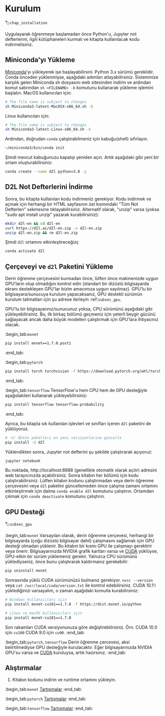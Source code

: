 # Kurulum
:label:`chap_installation`

Uygulayarak öğrenmeye başlamadan önce Python'u, Jupyter not defterlerini, 
ilgili kütüphaneleri kurmalı ve kitapta kullanılacak kodu indirmelisiniz.

## Miniconda'yı Yükleme

[Miniconda](https://conda.io/en/latest/miniconda.html)'yı yükleyerek işe başlayabilirsini.
Python 3.x sürümü gereklidir. Conda önceden yüklenmişse, aşağıdaki adımları
atlayabilirsiniz. Sisteminize karşılık gelen Miniconda sh dosyasını web
sitesinden indirin ve ardından komut satırından
`sh <FILENAME> -b` komutunu kullanarak yükleme işlemini başlatın. MacOS kullanıcıları için:

```bash
# The file name is subject to changes
sh Miniconda3-latest-MacOSX-x86_64.sh -b
```


Linux kullanıcıları için:

```bash
# The file name is subject to changes
sh Miniconda3-latest-Linux-x86_64.sh -b
```

Ardından, doğrudan `conda` çalıştırabilmeniz için kabuğu(shell) sıfırlayın.

```bash
~/miniconda3/bin/conda init
```

Şimdi mevcut kabuğunuzu kapatıp yeniden açın. Artık aşağıdaki gibi yeni bir
ortam oluşturabilirsiniz:

```bash
conda create --name d2l python=3.8 -y
```


## D2L Not Defterlerini İndirme

Sonra, bu kitapta kullanılan kodu indirmeniz gerekiyor. Kodu indirmek ve açmak için
herhangi bir HTML sayfasının üst kısmındaki "Tüm Not Defterleri" sekmesine
tıklayabilirsiniz. Alternatif olarak, "unzip" varsa
(yoksa "sudo apt install unzip" yazarak kurabilirsiniz):

```bash
mkdir d2l-en && cd d2l-en
curl https://d2l.ai/d2l-en.zip -o d2l-en.zip
unzip d2l-en.zip && rm d2l-en.zip
```

Şimdi `d2l` ortamını etkinleştireceğizç

```bash
conda activate d2l

```


## Çerçeveyi ve `d2l` Paketini Yükleme


Derin öğrenme çerçevesini kurmadan önce, lütfen önce makinenizde uygun GPU'ların
olup olmadığını kontrol edin (standart bir dizüstü bilgisayarda ekranı
destekleyen GPU'lar bizim amacımıza uygun sayılmaz). GPU'lu bir bilgisayara/sunucuya kurulum
yapacaksanız, GPU destekli sürümün kurulum talimatları için şu adrese ilerleyin
:ref:`subsec_gpu`.

GPU'lu bir bilgisayarınız/sunucunuz yoksa, CPU sürümünü aşağıdaki gibi yükleyebilirsiniz.
Bu, ilk birkaç bölümü geçmeniz için yeterli beygir gücünü sağlayacak ancak daha
büyük modelleri çalıştırmak için GPU'lara ihtiyacınız olacak.


:begin_tab:`mxnet`

```bash
pip install mxnet==1.7.0.post1
```


:end_tab:

:begin_tab:`pytorch`

```bash
pip install torch torchvision -f https://download.pytorch.org/whl/torch_stable.html
```


:end_tab:

:begin_tab:`tensorflow`
TensorFlow'u hem CPU hem de GPU desteğiyle aşağıdakileri kullanarak
yükleyebilirsiniz:

```bash
pip install tensorflow tensorflow-probability
```


:end_tab:

Ayrıca, bu kitapta sık kullanılan işlevleri ve sınıfları içeren `d2l` paketini
de yüklüyoruz.

```bash
# -U: Bütün paketleri en yeni versiyonlarına güncelle
pip install -U d2l
```

Yüklendikten sonra, Jupyter not defterini şu şekilde çalıştırarak açıyoruz:

```bash
jupyter notebook
```

Bu noktada, http://localhost:8888 (genellikle otomatik olarak açılır) adresini
web tarayıcınızda açabilirsiniz. Sonra kitabın her bölümü için kodu çalıştırabilirsiniz.
Lütfen kitabın kodunu çalıştırmadan veya derin öğrenme çerçevesini veya `d2l`
paketini güncellemeden önce çalışma zamanı ortamını etkinleştirmek için daima
`conda enable d2l` komutunu çalıştırın. Ortamdan çıkmak için `conda deactivate` komutunu
çalıştırın.



## GPU Desteği
:label:`subsec_gpu`

:begin_tab:`mxnet`
Varsayılan olarak, derin öğrenme çerçevesi, herhangi bir bilgisayarda
(çoğu dizüstü bilgisayar dahil) çalışmasını sağlamak için GPU desteği olmadan
yüklenir.
Bu kitabın bir kısmı GPU ile çalışmayı gerektirir veya önerir.
Bilgisayarınızda NVIDIA grafik kartları varsa ve
[CUDA](https://developer.nvidia.com/cuda-downloads) yüklüyse, GPU-etkin bir
sürüm yüklemeniz gerekir.
Yalnızca CPU sürümünü yüklediyseniz, önce bunu çalıştırarak
kaldırmanız gerekebilir:


```bash
pip uninstall mxnet
```



Sonrasında yüklü CUDA sürümünüzü bulmanız gerekiyor.
`nvcc --version` veya `cat /usr/local/cuda/version.txt` ile kontrol edebilirsiniz.
CUDA 10.1'i yüklediğinizi varsayalım, o zaman aşağıdaki komutla kurabilirsiniz:

```bash
# Windows kullanıcıları için
pip install mxnet-cu101==1.7.0 -f https://dist.mxnet.io/python

# Linux ve macOS kullanıcıları için
pip install mxnet-cu101==1.7.0
```

Son rakamları CUDA versiyonunuza göre değiştirebilirsiniz. Örn. CUDA 10.0 için `cu100` CUDA 9.0 için `cu90`.
:end_tab:


:begin_tab:`pytorch,tensorflow`
Derin öğrenme çercevesi, aksi belirtilmediyse GPU desteğiyle kurulacaktır. 
Eğer bilgisayarınızda NVIDIA GPU'su varsa ve [CUDA](https://developer.nvidia.com/cuda-downloads) kuruluysa, artık hazırsınız.
:end_tab:

## Alıştırmalar

1. Kitabın kodunu indirin ve runtime ortamını yükleyin.

:begin_tab:`mxnet`
[Tartışmalar](https://discuss.d2l.ai/t/23)
:end_tab:

:begin_tab:`pytorch`
[Tartışmalar](https://discuss.d2l.ai/t/24)
:end_tab:

:begin_tab:`tensorflow`
[Tartışmalar](https://discuss.d2l.ai/t/436)
:end_tab:
